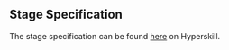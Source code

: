## Stage Specification

The stage specification can be found [here](https://hyperskill.org/projects/81/stages/451/implement) on Hyperskill. 